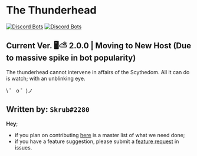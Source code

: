 # The Thunderhead
[![Discord Bots](https://top.gg/api/widget/lib/629799045954797609.svg)](https://top.gg/bot/629799045954797609) 
[![Discord Bots](https://top.gg/api/widget/status/629799045954797609.svg)](https://top.gg/bot/629799045954797609)

## Current Ver. 🖥️⛅ 2.0.0 | Moving to New Host (Due to massive spike in bot popularity)

The thunderhead cannot intervene in affairs of the Scythedom. All it can do is watch; with an unblinking eye.

\ ゜ o ゜)ノ 


## Written by: `Skrub#2280`

**Hey**;

- if you plan on contributing [here](https://trello.com/b/wtAYO1cr/thunderhead) is a master list of what we need done;
- if you have a feature suggestion, please submit a [feature request](https://github.com/humboldt123/the-thunderhead/issues/new?assignees=humboldt123&labels=enhancement&template=feature_request.md&title=%5BFEATURE+REQUEST%5D) in issues.
